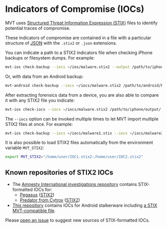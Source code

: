 # Indicators of Compromise (IOCs)

MVT uses [Structured Threat Information Expression (STIX)](https://oasis-open.github.io/cti-documentation/stix/intro.html) files to identify potential traces of compromise.

These indicators of compromise are contained in a file with a particular structure of [JSON](https://en.wikipedia.org/wiki/JSON) with the `.stix2` or `.json` extensions.

You can indicate a path to a STIX2 indicators file when checking iPhone backups or filesystem dumps. For example:

```bash
mvt-ios check-backup --iocs ~/ios/malware.stix2 --output /path/to/iphone/output /path/to/backup
```

Or, with data from an Android backup:

```bash
mvt-android check-backup --iocs ~/iocs/malware.stix2 /path/to/android/backup/
```

After extracting forensics data from a device, you are also able to compare it with any STIX2 file you indicate:

```bash
mvt-ios check-iocs --iocs ~/iocs/malware.stix2 /path/to/iphone/output/
```

The `--iocs` option can be invoked multiple times to let MVT import multiple STIX2 files at once. For example:

```bash
mvt-ios check-backup --iocs ~/iocs/malware1.stix --iocs ~/iocs/malware2.stix2 /path/to/backup
```

It is also possible to load STIX2 files automatically from the environment variable `MVT_STIX2`:

```bash
export MVT_STIX2="/home/user/IOC1.stix2:/home/user/IOC2.stix2"
```

## Known repositories of STIX2 IOCs

- The [Amnesty International investigations repository](https://github.com/AmnestyTech/investigations) contains STIX-formatted IOCs for:
    - [Pegasus](https://en.wikipedia.org/wiki/Pegasus_(spyware)) ([STIX2](https://raw.githubusercontent.com/AmnestyTech/investigations/master/2021-07-18_nso/pegasus.stix2))
    - [Predator from Cytrox](https://citizenlab.ca/2021/12/pegasus-vs-predator-dissidents-doubly-infected-iphone-reveals-cytrox-mercenary-spyware/) ([STIX2](https://raw.githubusercontent.com/AmnestyTech/investigations/master/2021-12-16_cytrox/cytrox.stix2))
- [This repository](https://github.com/Te-k/stalkerware-indicators) contains IOCs for Android stalkerware including [a STIX MVT-compatible file](https://raw.githubusercontent.com/Te-k/stalkerware-indicators/master/stalkerware.stix2).

Please [open an issue](https://github.com/mvt-project/mvt/issues/) to suggest new sources of STIX-formatted IOCs.
